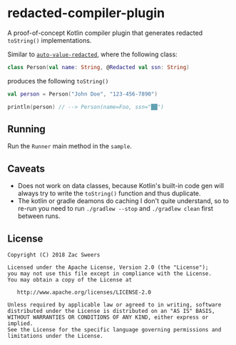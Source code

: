 redacted-compiler-plugin
========================

A proof-of-concept Kotlin compiler plugin that generates redacted `toString()` implementations.

Similar to [`auto-value-redacted`](https://github.com/square/auto-value-redacted), where the following class:

```kotlin
class Person(val name: String, @Redacted val ssn: String)
```

produces the following `toString()`

```kotlin
val person = Person("John Doe", "123-456-7890")

println(person) // --> Person(name=Foo, ssn="██")
```

Running
----------
Run the `Runner` main method in the `sample`.

Caveats
----------
* Does not work on data classes, because Kotlin's built-in code gen will always try to write the `toString()` function and thus duplicate.
* The kotlin or gradle deamons do caching I don't quite understand, so to re-run you need to run `./gradlew --stop` and `./gradlew clean` first between runs.

License
-------

    Copyright (C) 2018 Zac Sweers

    Licensed under the Apache License, Version 2.0 (the "License");
    you may not use this file except in compliance with the License.
    You may obtain a copy of the License at

       http://www.apache.org/licenses/LICENSE-2.0

    Unless required by applicable law or agreed to in writing, software
    distributed under the License is distributed on an "AS IS" BASIS,
    WITHOUT WARRANTIES OR CONDITIONS OF ANY KIND, either express or implied.
    See the License for the specific language governing permissions and
    limitations under the License.
